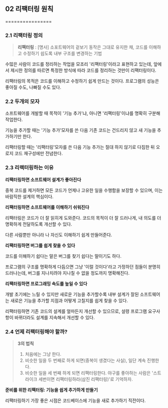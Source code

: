 ## 02 리팩터링 원칙
================

### 2.1 리팩터링 정의

> **리팩터링** : [명사] 소포트웨어의 겉보기 동작은 그대로 유지한 채, 코드를 이해하고 수정하기 쉽도록 내부 구조를 변경하는 기법

수많은 사람이 코드를 정리하는 작업을 모조리 '리팩터링'이라고 표현하고 있는데, 앞에서 제시한 정의를 따르면 특정한 방식에 따라 코드를 정리하는 것만이 리팩터링이다.

리팩터링의 목적은 코드를 이해하고 수정하기 쉽게 만드는 것이다. 프로그램의 성능은 좋아질 수도, 나빠질 수도 있다.

### 2.2 두개의 모자

소프트웨어를 개발할 때 목적이 '기능 추가'냐, 아니면 '리팩터링'이냐를 명확히 구분해 작업한다.

기능을 추가할 때는 '기능 추가'모자를 쓴 다음 기존 코드는 건드리지 않고 새 기능을 추가하기만 한다.

리팩터링할 때는 '리팩터링'모자를 쓴 다음 기능 추가는 절대 하지 않기로 다짐한 뒤 오로지 코드 재구성에만 전념한다.

### 2.3 리랙터링하는 이유

**리팩터링하면 소프트웨어 설계가 좋아진다**

중복 코드를 제거하면 모든 코드가 언제나 고유한 일을 수행함을 보장할 수 있으며, 이는 바람직한 설계의 핵심이다.

**리팩터링하면 소프트웨어를 이해하기 쉬워진다**

리팩터링은 코드가 더 잘 읽히게 도와준다. 코드의 목적이 더 잘 드러나게, 내 의도를 더 명확하게 전달하도록 개선할 수 있다.

다른 사람뿐만 아니라 나 자신도 이해하기 쉽게 만들어준다.

**리팩터링하면 버그를 쉽게 찾을 수 있다**

코드를 이해하기 쉽다는 말은 버그를 찾기 쉽다는 말이기도 하다.

프로그램의 구조를 명확하게 다듬으면 그냥 '이럴 것이다'라고 가정하던 점들이 분명히 드러나는데, 버그를 지나치려야 지나칠 수 없을 정도까지 명확해진다.

**리팩터링하면 프로그래밍 속도를 높일 수 있다**

개발 초기에는 느릴 수 있지만 새로운 기능을 추가할수록 내부 설계가 잘된 소프트웨어는 새로은 기능을 추가할 지점과 어떻게 고칠지를 쉽게 찾을 수 있다.

리팩터링하면 기존 코드의 설계를 얼마든지 개선할 수 있으므로, 설령 프로그램 요구사항이 바뀌더라도 설계를 지속해서 개선할 수 있다.

### 2.4 언제 리팩터링해야 할까?

> **3의 법칙**
> 1. 처음에는 그냥 한다.
> 2. 비슷한 일을 두 번째로 하게 되면(중복이 생겼다는 사실), 일단 계속 진행한다.
> 3. 비슷한 일을 세 번째 하게 되면 리팩터링한다.
> 야구를 좋아하는 사람은 '스트라이크 세번이면 리팩터링하라(삼진 리팩터링)'로 기억하자.

**준비를 위한 리팩터링: 기능을 쉽게 추가하게 만들기**

리팩터링하기 가장 좋은 시점은 코드베이스에 기능을 새로 추가하기 직전이다.
